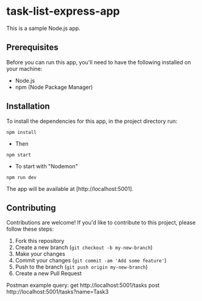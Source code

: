 # task-list-express-app

This is a sample Node.js app.

## Prerequisites

Before you can run this app, you'll need to have the following installed on your machine:

- Node.js
- npm (Node Package Manager)

## Installation

To install the dependencies for this app, in the project directory run:

`npm install`

- Then 

`npm start`

- To start with "Nodemon"

`npm run dev`

The app will be available at [http://localhost:5001].

## Contributing

Contributions are welcome! If you'd like to contribute to this project, please follow these steps:

1. Fork this repository
2. Create a new branch (`git checkout -b my-new-branch`)
3. Make your changes
4. Commit your changes (`git commit -am 'Add some feature'`)
5. Push to the branch (`git push origin my-new-branch`)
6. Create a new Pull Request

Postman example query:
get http://localhost:5001/tasks
post http://localhost:5001/tasks?name=Task3